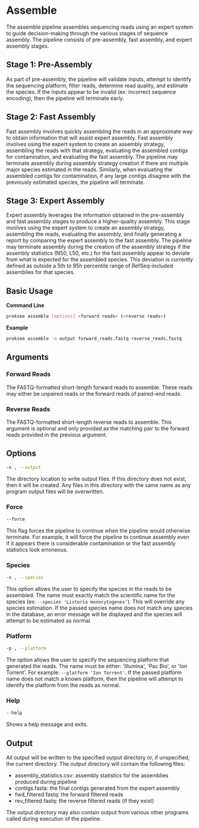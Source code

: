 # Assemble

The assemble pipeline assembles sequencing reads using an expert system to guide decision-making through the various stages of sequence assembly. The pipeline consists of pre-assembly, fast assembly, and expert assembly stages.

## Stage 1: Pre-Assembly

As part of pre-assembly, the pipeline will validate inputs, attempt to identify the sequencing platform, filter reads, determine read quality, and estimate the species. If the inputs appear to be invalid (ex: incorrect sequence encoding), then the pipeline will terminate early.

## Stage 2: Fast Assembly

Fast assembly involves quickly assembling the reads in an approximate way to obtain information that will assist expert assembly. Fast assembly involves using the expert system to create an assembly strategy, assembling the reads with that strategy, evaluating the assembled contigs for contamination, and evaluating the fast assembly. The pipeline may terminate assembly during assembly strategy creation if there are multiple major species estimated in the reads. Similarly, when evaluating the assembled contigs for contamination, if any large contigs disagree with the previously estimated species, the pipeline will terminate.

## Stage 3: Expert Assembly

Expert assembly leverages the information obtained in the pre-assembly and fast assembly stages to produce a higher-quality assembly. This stage involves using the expert system to create an assembly strategy, assembling the reads, evaluating the assembly, and finally generating a report by comparing the expert assembly to the fast assembly. The pipeline may terminate assembly during the creation of the assembly strategy if the assembly statistics (N50, L50, etc.) for the fast assembly appear to deviate from what is expected for the assembled species. This deviation is currently defined as outside a 5th to 95h percentile range of RefSeq-included assemblies for that species.

## Basic Usage

**Command Line**

```bash
proksee assemble [options] <forward reads> (<reverse reads>)
```

**Example**

```bash
proksee assemble -o output forward_reads.fastq reverse_reads.fastq
```

## Arguments

### Forward Reads

The FASTQ-formatted short-length forward reads to assemble. These reads may either be unpaired reads or the forward reads of paired-end reads.

### Reverse Reads

The FASTQ-formatted short-length reverse reads to assemble. This argument is optional and only provided as the matching pair to the forward reads provided in the previous argument.

## Options

```bash
-o , --output
```

The directory location to write output files. If this directory does not exist, then it will be created. Any files in this directory with the same name as any program output files will be overwritten.

### Force

```bash
--force
```

This flag forces the pipeline to continue when the pipeline would otherwise terminate. For example, it will force the pipeline to continue assembly even if it appears there is considerable contamination or the fast assembly statistics look erroneous.

### Species

```bash
-s , --species
```

This option allows the user to specify the species in the reads to be assembled. The name must exactly match the scientific name for the species (ex: `--species 'Listeria monocytogenes'`). This will override any species estimation. If the passed species name does not match any species in the database, an error message will be displayed and the species will attempt to be estimated as normal.

### Platform

```bash
-p , --platform
```

The option allows the user to specify the sequencing platform that generated the reads. The name must be either: 'Illumina', 'Pac Bio', or 'Ion Torrent'. For example: `--platform 'Ion Torrent'`. If the passed platform name does not match a known platform, then the pipeline will attempt to identify the platform from the reads as normal.

### Help

```bash
--help
```

Shows a help message and exits.

## Output

All output will be written to the specified output directory or, if unspecified, the current directory. The output directory will contain the following files:

- assembly_statistics.csv: assembly statistics for the assemblies produced during pipeline
- contigs.fasta: the final contigs generated from the expert assembly
- fwd_filtered.fastq: the forward filtered reads
- rev_filtered.fastq: the reverse filtered reads (if they exist)

The output directory may also contain output from various other programs called during execution of the pipeline.
